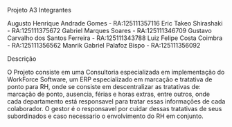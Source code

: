 Projeto A3
Integrantes

Augusto Henrique Andrade Gomes - RA:125111357116
Eric Takeo Shirashaki - RA:125111375672
Gabriel Marques Soares - RA:125111346709
Gustavo Carvalho dos Santos Ferreira - RA:125111343788
Luiz Felipe Costa Coimbra - RA:125111356562
Manrik Gabriel Palafoz Bispo - RA:125111356092



Descrição

O Projeto consiste em uma Consultoria especializada em implementação do WorkForce Software, 
um ERP especializado em marcação e tratativa de ponto para RH, onde se consiste em descentralizar 
as tratativas de: marcação de ponto, ausencia, férias e horas extras, entre outros, onde cada departamento 
está responsavel para tratar essas informações de cada colaborador. O gestor é o responsavel por cuidar dessas 
tratativas de seus subordinados e caso necessario o envolvimento do RH em conjunto.
